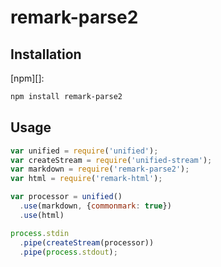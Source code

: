 # remark-parse2

## Installation

[npm][]:

```sh
npm install remark-parse2
```

## Usage

```js
var unified = require('unified');
var createStream = require('unified-stream');
var markdown = require('remark-parse2');
var html = require('remark-html');

var processor = unified()
  .use(markdown, {commonmark: true})
  .use(html)

process.stdin
  .pipe(createStream(processor))
  .pipe(process.stdout);
```

